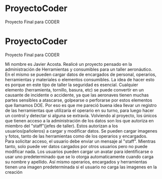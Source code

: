# ProyectoCoder
Proyecto Final para CODER
# ProyectoCoder
Proyecto Final para CODER

Mi nombre es Javier Acosta. Realicé un proyecto pensado en la administración de Herramientas y consumibles para un taller aeronáutico. En el mismo se pueden cargar datos de encargados de personal, operarios, herramientas y materiales o elementos consumibles. 
La idea de hacer esto es porque en este tipo de taller la seguridad es esencial. Cualquier elemento (herramienta, tornillo, basura, etc) se puede convertir en un causante de incidente o accidente, ya que las aeronaves tienen muchas partes sensibles a atascarse, golpearse o perforarse por estos elementos que llamamos DOE.
Por eso es que me pareció buena idea llevar un registro de las herramientas que utilizaría el operario en su turno, para luego hacer un control y detectar si alguna se extravía.
Volviendo al proyecto, los únicos que tienen acceso a la administración de los datos son los que autoriza en miembro del "staff"(jefes de taller). Estos autorizan a los usuarios(pañoleros) a cargar y modificar datos. 
Se pueden cargar imagenes y fotos, tanto de las herramientas como de los operarios y encargados.
Para solicitar acceso, el usuario debe enviar un mensaje al "staff". Mientras tanto, solo puede ver datos cargados por otros usuarios pero no puede modificar nada.
Los usuarios pueden cargar un avatar para identificarse o usar uno predeterminado que se lo otorga automaticamente cuando carga su nombre y apellido.
Así mismo operarios, encargados y herramientas tienen una imagen predeterminada si el usuario no carga las imagenes en la creación
